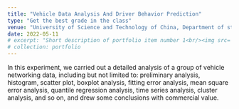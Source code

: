 ```yaml
---
title: "Vehicle Data Analysis And Driver Behavior Prediction"
type: "Get the best grade in the class"
venue: "University of Science and Technology of China, Department of statistics"
date: 2022-05-11
# excerpt: "Short description of portfolio item number 1<br/><img src='/images/500x300.png'>"
# collection: portfolio
---
```


In this experiment, we carried out a detailed analysis of a group of vehicle networking
data, including but not limited to: preliminary analysis, histogram, scatter plot, boxplot analysis, fitting error analysis, mean
square error analysis, quantile regression analysis, time series analysis, cluster analysis, and so on, and drew some conclusions
with commercial value.
